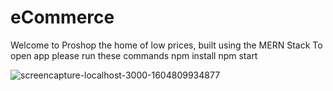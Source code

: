 # eCommerce

 Welcome to Proshop the home of low prices, built using the MERN Stack
 To open app please run these commands
 npm install
 npm start


 
 ![screencapture-localhost-3000-1604809934877](https://user-images.githubusercontent.com/55925449/98457031-2874bb00-2149-11eb-8d05-4378db3d5d0a.png)
